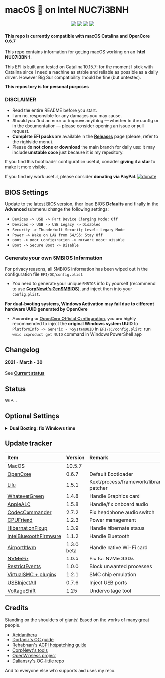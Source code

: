 # macOS  on Intel NUC7i3BNH
<p align="center">
<a href="https://downloadcenter.intel.com/it/product/95066/Kit-Intel-NUC-NUC7i3BNH" target="_blank"><img src="https://img.shields.io/badge/BIOS-BNKBL357-red.svg" /></a>
<a href="LICENSE" target="_blank"><img src="https://img.shields.io/badge/License-MIT-purple.svg" /></a>
<a href="https://github.com/profzei/NUC7i3BNH/releases" target="_blank"><img src="https://img.shields.io/badge/Download-Releases-blue.svg" /></a>
<a href="https://github.com/profzei/NUC7i3BNH/wiki" target="_blank"><img src="https://img.shields.io/badge/Support-Wiki-green.svg" /></a>
</p>


#### This repo is currently compatible with macOS Catalina and OpenCore 0.6.7

This repo contains information for getting macOS working on an **Intel NUC7i3BNH**.

This EFI is built and tested on Catalina 10.15.7: for the moment I stick with Catalina since I need a machine as stable and reliable as possible as a daily driver. However Big Sur compatibility should be fine (but untested).

**This repository is for personal purposes**

### DISCLAIMER

- Read the entire README before you start.
- I am not responsible for any damages you may cause.
- Should you find an error or improve anything — whether in the config or in the documentation — please consider opening an issue or pull request.
- **Complete EFI packs** are available in the [**Releases**](https://github.com/profzei/NUC7i3BNH/releases) page (please, refer to the rightside menu).
- Please **do not clone or download** the main branch for daily use: it may include **unstable code** just because it is my repository.

If you find this bootloader configuration useful, consider **giving** it **a star** to make it more visible.

If you find my work useful, please consider **donating via PayPal**. [![donate](https://img.shields.io/badge/-buy%20me%20a%20coffee-orange)](https://www.paypal.com/cgi-bin/webscr?cmd=_donations&business=TSJHK3C2BSQN6&currency_code=EUR)

## BIOS Settings

 Update to the [latest BIOS version](https://downloadcenter.intel.com/it/product/95066/Kit-Intel-NUC-NUC7i3BNH), then load BIOS **Defaults** and finally in the **Advanced** submenu change the following settings:
- `Devices -> USB -> Port Device Charging Mode: Off`
- `Devices -> USB -> USB Legacy -> Disabled`
- `Security -> Thunderbolt Security Level: Legacy Mode`
- `Power -> Wake on LAN from S4/S5: Stay Off`
- `Boot -> Boot Configuration -> Network Boot: Disable`
- `Boot -> Secure Boot -> Disable`

### Generate your own SMBIOS Information

For privacy reasons, all SMBIOS information has been wiped out in the configuration file `EFI/OC/config.plist`.
- You need to generate your unique `SMBIOS` info by yourself (recommend to use [**CorpNewt's GenSMBIOS**](https://github.com/corpnewt/GenSMBIOS)), and inject them into your `config.plist`.

**For dual-booting systems, Windows Activation may fail due to different hardware UUID generated by OpenCore**
- According to [OpenCore Official Configuration](https://github.com/acidanthera/OpenCorePkg/blob/master/Docs/Configuration.pdf), you are highly recommended to inject the **original Windows system UUID** to `PlatformInfo -> Generic - >SystemUUID` in `EFI/OC/config.plist`: run `wmic csproduct get UUID` command in Windows PowerShell app

## Changelog

#### 2021 - March - 30
See [**Current status**](Changelog.md)

## Status
WIP...

## Optional Settings
<details>  
<summary><strong>Dual Booting: fix Windows time</strong></summary>

Windows uses local time by default while macOS uses universal time. You can switch Windows 
to use universal time.
Open up a command prompt in Windows as an administrator and copy and paste this in:
```
reg add "HKEY_LOCAL_MACHINE\System\CurrentControlSet\Control\TimeZoneInformation" /v RealTimeIsUniversal /d 1 /t REG_QWORD /f
```
That will make Windows use universal time instead of local time.
Then update your clock via the built-in internet time setting to update the time.
</details>

## Update tracker

| Item | Version | Remark |
| :--- | :--- | :--- |
| MacOS | 10.5.7 | |
| [OpenCore](https://github.com/acidanthera/OpenCorePkg/releases) | 0.6.7 | Default Bootloader|
| [Lilu](https://github.com/acidanthera/Lilu/releases) | 1.5.1 | Kext/process/framework/library patcher |
| [WhateverGreen](https://github.com/acidanthera/whatevergreen/releases) | 1.4.8 | Handle Graphics card |
| [AppleALC](https://github.com/acidanthera/AppleALC/releases) | 1.5.8 | Handle/fix onboard audio |
| [CodecCommander](https://github.com/Sniki/EAPD-Codec-Commander/releases) | 2.7.2 | Fix headphone audio switch |
| [CPUFriend](https://github.com/acidanthera/CPUFriend/releases) | 1.2.3 | Power management |
| [HibernationFixup](https://github.com/acidanthera/HibernationFixup/releases) | 1.3.9 | Handle hibernate status |
| [IntelBluetoothFirmware](https://github.com/OpenIntelWireless/IntelBluetoothFirmware/releases) | 1.1.2 | Handle Bluetooth |
| [AirportItlwm](https://github.com/OpenIntelWireless/itlwm/releases) | 1.3.0 beta| Handle native Wi-Fi card |
| [NVMeFix](https://github.com/acidanthera/NVMeFix/releases) | 1.0.5 | Fix for NVMe SSDs |
| [RestrictEvents](https://github.com/acidanthera/RestrictEvents/releases) | 1.0.0 | Block unwanted processes |
| [VirtualSMC + plugins](https://github.com/acidanthera/VirtualSMC/releases) | 1.2.1 | SMC chip emulation |
| [USBInjectAll](https://github.com/daliansky/OS-X-USB-Inject-All/releases) | 0.7.6 | Inject USB ports |
| [VoltageShift](https://github.com/sicreative/VoltageShift) | 1.25 | Undervoltage tool |

## Credits
Standing on the shoulders of giants! Based on the works of many great people.
- [Acidanthera](https://github.com/acidanthera)
- [Dortania's OC guide](https://dortania.github.io/OpenCore-Install-Guide/)
- [Rehabman's ACPI hotpatching guide](https://www.tonymacx86.com/threads/guide-using-clover-to-hotpatch-acpi.200137/)
- [CorpNewt's tools](https://github.com/corpnewt)
- [OpenWireless project](https://github.com/OpenIntelWireless/itlwm)
- [Daliansky's OC-little repo](https://github.com/daliansky/OC-little)

And to everyone else who supports and uses my repo.